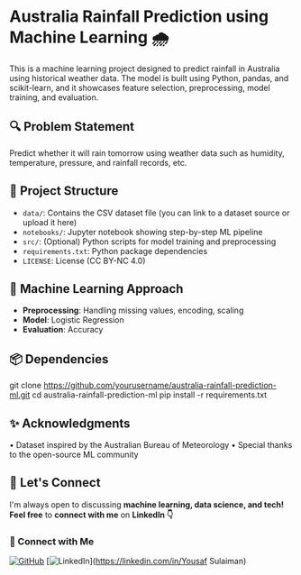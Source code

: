 # Australia Rainfall Prediction using Machine Learning 🌧️

This is a machine learning project designed to predict rainfall in Australia using historical weather data. The model is built using Python, pandas, and scikit-learn, and it showcases feature selection, preprocessing, model training, and evaluation.

## 🔍 Problem Statement

Predict whether it will rain tomorrow using weather data such as humidity, temperature, pressure, and rainfall records, etc.

## 📁 Project Structure

- `data/`: Contains the CSV dataset file (you can link to a dataset source or upload it here)
- `notebooks/`: Jupyter notebook showing step-by-step ML pipeline
- `src/`: (Optional) Python scripts for model training and preprocessing
- `requirements.txt`: Python package dependencies
- `LICENSE`: License (CC BY-NC 4.0)
  
## 🧠 Machine Learning Approach

- **Preprocessing**: Handling missing values, encoding, scaling
- **Model**: Logistic Regression
- **Evaluation**: Accuracy

## 📦 Dependencies

git clone https://github.com/yourusername/australia-rainfall-prediction-ml.git
cd australia-rainfall-prediction-ml
pip install -r requirements.txt

## ✨ Acknowledgments

• Dataset inspired by the Australian Bureau of Meteorology
• Special thanks to the open-source ML community

## 🤝 Let's Connect
I'm always open to discussing **machine learning, data science, and tech!**
**Feel free** to **connect with me** on **LinkedIn 👇**

### 🔗 Connect with Me

[![GitHub](https://img.shields.io/badge/GitHub-000?style=for-the-badge&logo=github&logoColor=white)](https://github.com/yousaf814)
[![LinkedIn](https://img.shields.io/badge/LinkedIn-0077B5?style=for-the-badge&logo=linkedin&logoColor=white)](https://linkedin.com/in/Yousaf Sulaiman)

